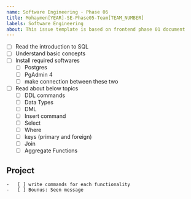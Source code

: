 ```yaml
---
name: Software Engineering - Phase 06
title: Mohaymen[YEAR]-SE-Phase05-Team[TEAM_NUMBER]
labels: Software Engineering
about: This issue template is based on frontend phase 01 document
---
```


-   [ ] Read the introduction to SQL
-   [ ] Understand basic concepts
-   [ ] Install required softwares
    -   [ ] Postgres
    -   [ ] PgAdmin 4
    -   [ ] make connection between these two

-   [ ] Read about below topics
    -   [ ] DDL commands
    -   [ ] Data Types
    -   [ ] DML
    -   [ ] Insert command
    -   [ ] Select
    -   [ ] Where
    -   [ ] keys (primary and foreign)
    -   [ ] Join
    -   [ ] Aggregate Functions

## Project
    -   [ ] write commands for each functionality
    -   [ ] Bounus: Seen message
